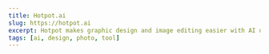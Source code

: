 ```yaml
---
title: Hotpot.ai
slug: https://hotpot.ai
excerpt: Hotpot makes graphic design and image editing easier with AI design.
tags: [ai, design, photo, tool]
---
```

